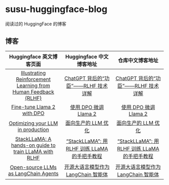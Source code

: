 # susu-huggingface-blog

阅读过的 HuggingFace 的博客

## 博客

|Huggingface 英文博客页面|Huggingface 中文博客地址|仓库中文博客地址|
|:-:|:-:|:-:|
|[Illustrating Reinforcement Learning from Human Feedback (RLHF)](https://huggingface.co/blog/rlhf)|[ChatGPT 背后的“功臣”——RLHF 技术详解](https://huggingface.co/blog/zh/rlhf)|[ChatGPT 背后的“功臣”——RLHF 技术详解](./zh/00001_rlhf.md)|
|[Fine-tune Llama 2 with DPO](https://huggingface.co/blog/dpo-trl)|[使用 DPO 微调 Llama 2](https://huggingface.co/blog/zh/dpo-trl)|[使用 DPO 微调 Llama 2](./zh/00002_dpo-trl.md)|
|[Optimizing your LLM in production](https://huggingface.co/blog/optimize-llm)|[面向生产的 LLM 优化](https://huggingface.co/blog/zh/optimize-llm)|[面向生产的 LLM 优化](./zh/00003_optimize-llm.md)|
|[StackLLaMA: A hands-on guide to train LLaMA with RLHF](https://huggingface.co/blog/stackllama)|[“StackLLaMA”: 用 RLHF 训练 LLaMA 的手把手教程](https://huggingface.co/blog/zh/stackllama)|[“StackLLaMA”: 用 RLHF 训练 LLaMA 的手把手教程](./zh/00004_stackllama.md)|
|[Open-source LLMs as LangChain Agents](https://huggingface.co/blog/open-source-llms-as-agents)|[开源大语言模型作为 LangChain 智能体](https://huggingface.co/blog/zh/open-source-llms-as-agents)|[开源大语言模型作为 LangChain 智能体](./zh/00005_open-source-llms-as-agents.md)|
